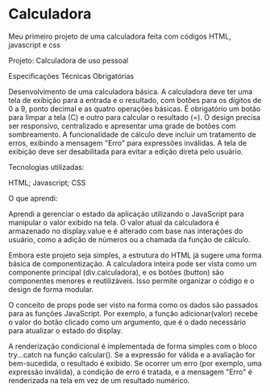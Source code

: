 # Calculadora
Meu primeiro projeto de uma calculadora feita com códigos HTML, javascript e css

Projeto: Calculadora de uso pessoal

Especificações Técnicas Obrigatórias

Desenvolvimento de uma calculadora básica. A calculadora deve ter uma tela de exibição para a entrada e o resultado, com botões para os dígitos de 0 a 9, ponto decimal e as quatro operações básicas. É obrigatório um botão para limpar a tela (C) e outro para calcular o resultado (=). O design precisa ser responsivo, centralizado e apresentar uma grade de botões com sombreamento. A funcionalidade de cálculo deve incluir um tratamento de erros, exibindo a mensagem "Erro" para expressões inválidas. A tela de exibição deve ser desabilitada para evitar a edição direta pelo usuário.

Tecnologias utilizadas:

HTML;
Javascript;
CSS

O que aprendi:

Aprendi a gerenciar o estado da aplicação utilizando o JavaScript para manipular o valor exibido na tela. O valor atual da calculadora é armazenado no display.value e é alterado com base nas interações do usuário, como a adição de números ou a chamada da função de cálculo.

Embora este projeto seja simples, a estrutura do HTML já sugere uma forma básica de componentização. A calculadora inteira pode ser vista como um componente principal (div.calculadora), e os botões (button) são componentes menores e reutilizáveis. Isso permite organizar o código e o design de forma modular.

O conceito de props pode ser visto na forma como os dados são passados para as funções JavaScript. Por exemplo, a função adicionar(valor) recebe o valor do botão clicado como um argumento, que é o dado necessário para atualizar o estado do display.

A renderização condicional é implementada de forma simples com o bloco try...catch na função calcular(). Se a expressão for válida e a avaliação for bem-sucedida, o resultado é exibido. Se ocorrer um erro (por exemplo, uma expressão inválida), a condição de erro é tratada, e a mensagem "Erro" é renderizada na tela em vez de um resultado numérico.
